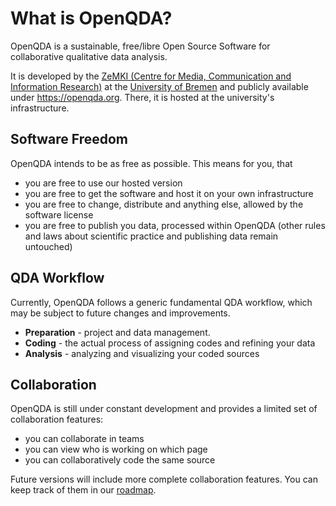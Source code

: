 # What is OpenQDA?

OpenQDA is a sustainable, free/libre Open Source Software for collaborative qualitative data analysis.

It is developed by the [ZeMKI (Centre for Media, Communication and Information Research)](https://zemki.uni-bremen.de/)
at the [University of Bremen](https://www.uni-bremen.de/) and publicly available under https://openqda.org.
There, it is hosted at the university's infrastructure.

## Software Freedom

OpenQDA intends to be as free as possible. This means for you, that

- you are free to use our hosted version
- you are free to get the software and host it on your own infrastructure
- you are free to change, distribute and anything else, allowed by the software license
- you are free to publish you data, processed within OpenQDA (other rules and laws about scientific practice and
  publishing data remain untouched)

## QDA Workflow

Currently, OpenQDA follows a generic fundamental QDA workflow, which may be subject to future changes and
improvements.

- **Preparation** - project and data management.
- **Coding** - the actual process of assigning codes and refining your data
- **Analysis** - analyzing and visualizing your coded sources

## Collaboration

OpenQDA is still under constant development and provides a limited set of collaboration features:

- you can collaborate in teams
- you can view who is working on which page
- you can collaboratively code the same source

Future versions will include more complete collaboration features.
You can keep track of them in our [roadmap](https://github.com/openqda/openqda/milestones).
